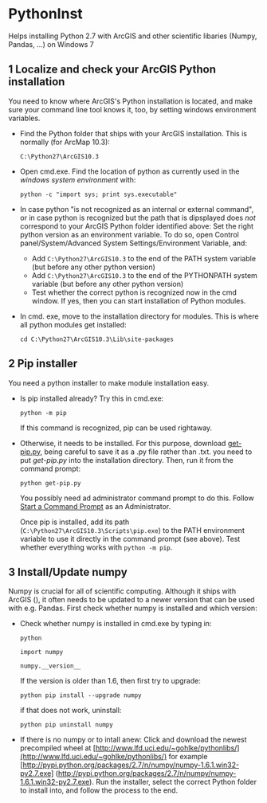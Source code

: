 # PythonInst
Helps installing Python 2.7 with ArcGIS and other scientific libaries (Numpy, Pandas, ...) on Windows 7


## 1 Localize and check your ArcGIS Python installation
You need to know where ArcGIS's Python installation is located, and make sure your command line tool knows it, too, by setting windows environment variables.

- Find the Python folder that ships with your ArcGIS installation. This is normally (for ArcMap 10.3):

    ```C:\Python27\ArcGIS10.3 ```

- Open  cmd.exe. Find the location of python as currently used in the *windows system environment* with: 

    ```python -c "import sys; print sys.executable"```

- In case python "is not recognized as an internal or external command", or in case python is recognized but the path that is dipsplayed does *not* correspond to your ArcGIS Python folder identified above: Set the right python version as an environment variable. To do so, open Control panel/System/Advanced System Settings/Environment Variable, and:     
    - Add ```C:\Python27\ArcGIS10.3``` to the end of the PATH system variable (but before any other python version)
    - Add ```C:\Python27\ArcGIS10.3``` to the end of the PYTHONPATH system variable (but before any other python version)
    - Test whether the correct python is recognized now in the cmd window. If yes, then you can start installation of Python modules.

- In cmd. exe, move to the installation directory for modules. This is where all python modules get installed:

   ```cd C:\Python27\ArcGIS10.3\Lib\site-packages```    

## 2 Pip installer
You need a python installer to make module installation easy.

- Is pip installed already? Try this in cmd.exe:

    ```python -m pip```    
    
    If this command is recognized, pip can be used rightaway. 
    
- Otherwise, it needs to be installed. For this purpose, download [get-pip.py](https://bootstrap.pypa.io/get-pip.py), being careful to save it as a .py file rather than .txt. you need to put *get-pip.py* into the installation directory. Then, run it from the command prompt:

   ```python get-pip.py```
   
   You possibly need ad administrator command prompt to do this. Follow [Start a Command Prompt](http://technet.microsoft.com/en-us/library/cc947813(v=ws.10).aspx) as an Administrator. 
   
   Once pip is installed, add its path (```C:\Python27\ArcGIS10.3\Scripts\pip.exe```) to the PATH environment variable to use it directly in the command prompt (see above). Test whether everything works  with ```python -m pip```.
 
## 3 Install/Update numpy
Numpy is crucial for all of scientific computing. Although it ships with ArcGIS (), it often needs to be updated to a newer version that can be used with e.g. Pandas. First check whether numpy is installed and which version:

- Check whether numpy is installed in cmd.exe by typing in:

   ```python``` 

   ```import numpy```

   ```numpy.__version__```

   If the version is older than 1.6, then first try to upgrade:
   
   ```python pip install --upgrade numpy```
   
   if that does not work, uninstall:
   
   ```python pip uninstall numpy```
   
- If there is no numpy or to intall anew: Click and download the newest precompiled wheel at [http://www.lfd.uci.edu/~gohlke/pythonlibs/](http://www.lfd.uci.edu/~gohlke/pythonlibs/)
    for example [http://pypi.python.org/packages/2.7/n/numpy/numpy-1.6.1.win32-py2.7.exe] (http://pypi.python.org/packages/2.7/n/numpy/numpy-1.6.1.win32-py2.7.exe). Run the installer, select the correct Python folder to install into, and follow the process to the end.

    
   
   
   


